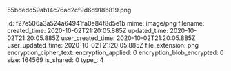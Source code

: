 55bdedd59ab14c76ad2cf9d6d918b819.png

id: f27e506a3a524a64941fa0e84f8d5e1b
mime: image/png
filename: 
created_time: 2020-10-02T21:20:05.885Z
updated_time: 2020-10-02T21:20:05.885Z
user_created_time: 2020-10-02T21:20:05.885Z
user_updated_time: 2020-10-02T21:20:05.885Z
file_extension: png
encryption_cipher_text: 
encryption_applied: 0
encryption_blob_encrypted: 0
size: 164569
is_shared: 0
type_: 4